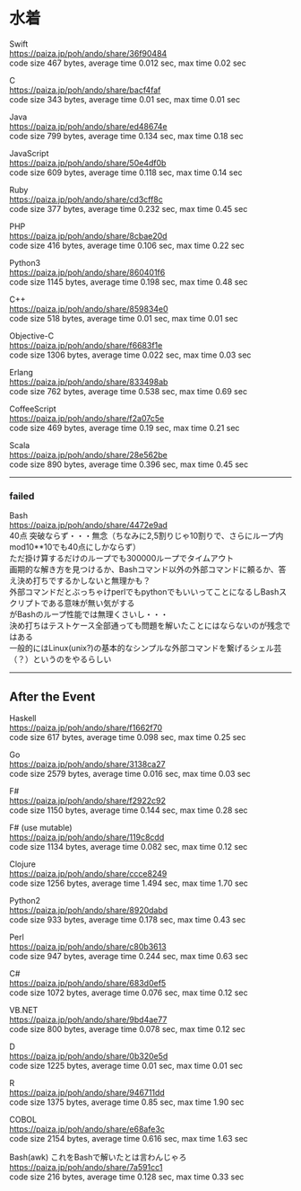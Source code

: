 水着
====
  
  
Swift  
https://paiza.jp/poh/ando/share/36f90484  
code size 467 bytes, average time 0.012 sec, max time 0.02 sec   
  
C   
https://paiza.jp/poh/ando/share/bacf4faf  
code size 343 bytes, average time 0.01 sec, max time 0.01 sec   
  
Java  
https://paiza.jp/poh/ando/share/ed48674e  
code size 799 bytes, average time 0.134 sec, max time 0.18 sec
  
JavaScript  
https://paiza.jp/poh/ando/share/50e4df0b  
code size 609 bytes, average time 0.118 sec, max time 0.14 sec  
  
Ruby  
https://paiza.jp/poh/ando/share/cd3cff8c  
code size 377 bytes, average time 0.232 sec, max time 0.45 sec
   
PHP  
https://paiza.jp/poh/ando/share/8cbae20d  
code size 416 bytes, average time 0.106 sec, max time 0.22 sec  
  
Python3  
https://paiza.jp/poh/ando/share/860401f6  
code size 1145 bytes, average time 0.198 sec, max time 0.48 sec    
  
C++  
https://paiza.jp/poh/ando/share/859834e0  
code size 518 bytes, average time 0.01 sec, max time 0.01 sec  
  
Objective-C  
https://paiza.jp/poh/ando/share/f6683f1e  
code size 1306 bytes, average time 0.022 sec, max time 0.03 sec  
  
Erlang  
https://paiza.jp/poh/ando/share/833498ab  
code size 762 bytes, average time 0.538 sec, max time 0.69 sec  
  
CoffeeScript  
https://paiza.jp/poh/ando/share/f2a07c5e  
code size 469 bytes, average time 0.19 sec, max time 0.21 sec  
  
Scala  
https://paiza.jp/poh/ando/share/28e562be  
code size 890 bytes, average time 0.396 sec, max time 0.45 sec  
  
----  
### failed

Bash  
https://paiza.jp/poh/ando/share/4472e9ad  
40点 突破ならず・・・無念（ちなみに2,5割りじゃ10割りで、さらにループ内mod10**10でも40点にしかならず）  
ただ掛け算するだけのループでも300000ループでタイムアウト  
画期的な解き方を見つけるか、Bashコマンド以外の外部コマンドに頼るか、答え決め打ちでするかしないと無理かも？  
外部コマンドだとぶっちゃけperlでもpythonでもいいってことになるしBashスクリプトである意味が無い気がする    
がBashのループ性能では無理くさいし・・・  
決め打ちはテストケース全部通っても問題を解いたことにはならないのが残念ではある  
一般的にはLinux(unix?)の基本的なシンプルな外部コマンドを繋げるシェル芸（？）というのをやるらしい
  
  
----
## After the Event
  
Haskell  
https://paiza.jp/poh/ando/share/f1662f70  
code size 617 bytes, average time 0.098 sec, max time 0.25 sec  
  
Go  
https://paiza.jp/poh/ando/share/3138ca27  
code size 2579 bytes, average time 0.016 sec, max time 0.03 sec  
   
F#  
https://paiza.jp/poh/ando/share/f2922c92  
code size 1150 bytes, average time 0.144 sec, max time 0.28 sec  
  
F# (use mutable)  
https://paiza.jp/poh/ando/share/119c8cdd  
code size 1134 bytes, average time 0.082 sec, max time 0.12 sec  
   
Clojure  
https://paiza.jp/poh/ando/share/ccce8249   
code size 1256 bytes, average time 1.494 sec, max time 1.70 sec  
  
Python2  
https://paiza.jp/poh/ando/share/8920dabd  
code size 933 bytes, average time 0.178 sec, max time 0.43 sec  
  
Perl  
https://paiza.jp/poh/ando/share/c80b3613  
code size 947 bytes, average time 0.244 sec, max time 0.63 sec  
  
C#  
https://paiza.jp/poh/ando/share/683d0ef5  
code size 1072 bytes, average time 0.076 sec, max time 0.12 sec  
  
VB.NET  
https://paiza.jp/poh/ando/share/9bd4ae77  
code size 800 bytes, average time 0.078 sec, max time 0.12 sec  
  
D  
https://paiza.jp/poh/ando/share/0b320e5d  
code size 1225 bytes, average time 0.01 sec, max time 0.01 sec  
  
R  
https://paiza.jp/poh/ando/share/946711dd  
code size 1375 bytes, average time 0.85 sec, max time 1.90 sec  
  
COBOL  
https://paiza.jp/poh/ando/share/e68afe3c  
code size 2154 bytes, average time 0.616 sec, max time 1.63 sec  
  
Bash(awk)  これをBashで解いたとは言わんじゃろ  
https://paiza.jp/poh/ando/share/7a591cc1  
code size 216 bytes, average time 0.128 sec, max time 0.33 sec  
